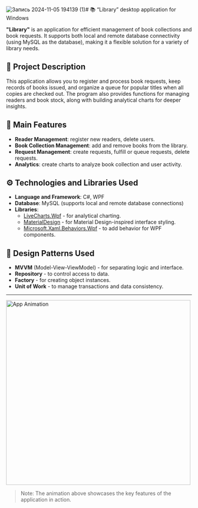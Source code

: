 ![Запись 2024-11-05 194139 (1)](https://github.com/user-attachments/assets/f6165bc4-86f5-4446-881c-6f0307cc1713)# 📚 “Library” desktop application for Windows

**"Library"** is an application for efficient management of book collections and book requests. It supports both local and remote database connectivity (using MySQL as the database), making it a flexible solution for a variety of library needs.

## 📝 Project Description
This application allows you to register and process book requests, keep records of books issued, and organize a queue for popular titles when all copies are checked out. The program also provides functions for managing readers and book stock, along with building analytical charts for deeper insights.

## 🚀 Main Features
- **Reader Management**: register new readers, delete users.
- **Book Collection Management**: add and remove books from the library.
- **Request Management**: create requests, fulfill or queue requests, delete requests.
- **Analytics**: create charts to analyze book collection and user activity.

## ⚙️ Technologies and Libraries Used
- **Language and Framework**: C#, WPF
- **Database**: MySQL (supports local and remote database connections)
- **Libraries**:
  - [LiveCharts.Wpf](https://lvcharts.net/App/examples/v1/wpf/Basic%20Line%20Chart) - for analytical charting.
  - [MaterialDesign](http://materialdesigninxaml.net/) - for Material Design-inspired interface styling.
  - [Microsoft.Xaml.Behaviors.Wpf](https://github.com/microsoft/XamlBehaviorsWpf) - to add behavior for WPF components.

## 🧩 Design Patterns Used
- **MVVM** (Model-View-ViewModel) - for separating logic and interface.
- **Repository** - to control access to data.
- **Factory** - for creating object instances.
- **Unit of Work** - to manage transactions and data consistency.

---
<img src="https://github.com/user-attachments/assets/d59a9bb8-5382-4009-9c09-6d46d9a5ecf5" width="500" alt="App Animation">

> Note: The animation above showcases the key features of the application in action.
